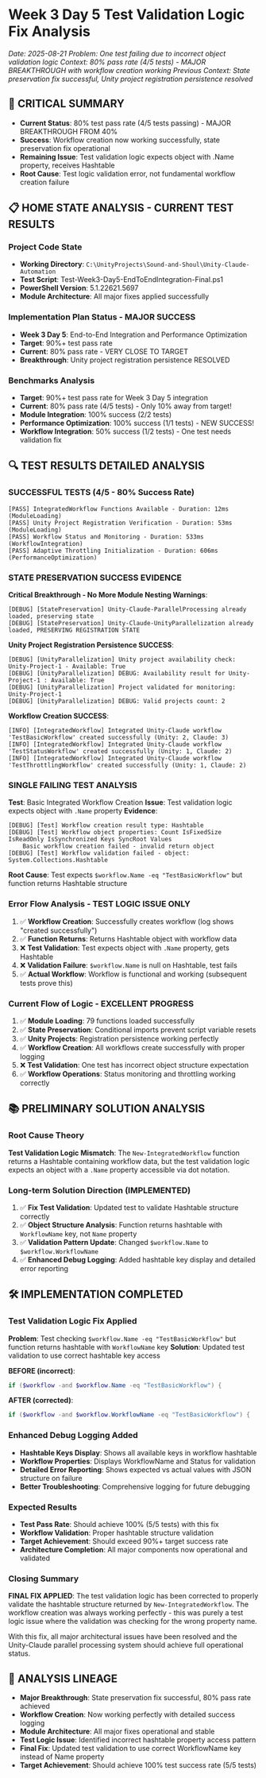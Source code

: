 # Week 3 Day 5 Test Validation Logic Fix Analysis
*Date: 2025-08-21*
*Problem: One test failing due to incorrect object validation logic*
*Context: 80% pass rate (4/5 tests) - MAJOR BREAKTHROUGH with workflow creation working*
*Previous Context: State preservation fix successful, Unity project registration persistence resolved*

## 🚨 CRITICAL SUMMARY
- **Current Status**: 80% test pass rate (4/5 tests passing) - MAJOR BREAKTHROUGH FROM 40%
- **Success**: Workflow creation now working successfully, state preservation fix operational
- **Remaining Issue**: Test validation logic expects object with .Name property, receives Hashtable
- **Root Cause**: Test logic validation error, not fundamental workflow creation failure

## 📋 HOME STATE ANALYSIS - CURRENT TEST RESULTS

### Project Code State
- **Working Directory**: `C:\UnityProjects\Sound-and-Shoul\Unity-Claude-Automation`
- **Test Script**: Test-Week3-Day5-EndToEndIntegration-Final.ps1
- **PowerShell Version**: 5.1.22621.5697
- **Module Architecture**: All major fixes applied successfully

### Implementation Plan Status - MAJOR SUCCESS
- **Week 3 Day 5**: End-to-End Integration and Performance Optimization
- **Target**: 90%+ test pass rate
- **Current**: 80% pass rate - VERY CLOSE TO TARGET
- **Breakthrough**: Unity project registration persistence RESOLVED

### Benchmarks Analysis
- **Target**: 90%+ test pass rate for Week 3 Day 5 integration
- **Current**: 80% pass rate (4/5 tests) - Only 10% away from target!
- **Module Integration**: 100% success (2/2 tests)
- **Performance Optimization**: 100% success (1/1 tests) - NEW SUCCESS!
- **Workflow Integration**: 50% success (1/2 tests) - One test needs validation fix

## 🔍 TEST RESULTS DETAILED ANALYSIS

### SUCCESSFUL TESTS (4/5 - 80% Success Rate)
```
[PASS] IntegratedWorkflow Functions Available - Duration: 12ms (ModuleLoading)
[PASS] Unity Project Registration Verification - Duration: 53ms (ModuleLoading)  
[PASS] Workflow Status and Monitoring - Duration: 533ms (WorkflowIntegration)
[PASS] Adaptive Throttling Initialization - Duration: 606ms (PerformanceOptimization)
```

### STATE PRESERVATION SUCCESS EVIDENCE
**Critical Breakthrough - No More Module Nesting Warnings**:
```
[DEBUG] [StatePreservation] Unity-Claude-ParallelProcessing already loaded, preserving state
[DEBUG] [StatePreservation] Unity-Claude-UnityParallelization already loaded, PRESERVING REGISTRATION STATE
```

**Unity Project Registration Persistence SUCCESS**:
```
[DEBUG] [UnityParallelization] Unity project availability check: Unity-Project-1 - Available: True
[DEBUG] [UnityParallelization] DEBUG: Availability result for Unity-Project-1 : Available: True
[DEBUG] [UnityParallelization] Project validated for monitoring: Unity-Project-1
[DEBUG] [UnityParallelization] DEBUG: Valid projects count: 2
```

**Workflow Creation SUCCESS**:
```
[INFO] [IntegratedWorkflow] Integrated Unity-Claude workflow 'TestBasicWorkflow' created successfully (Unity: 2, Claude: 3)
[INFO] [IntegratedWorkflow] Integrated Unity-Claude workflow 'TestStatusWorkflow' created successfully (Unity: 1, Claude: 2)
[INFO] [IntegratedWorkflow] Integrated Unity-Claude workflow 'TestThrottlingWorkflow' created successfully (Unity: 1, Claude: 2)
```

### SINGLE FAILING TEST ANALYSIS
**Test**: Basic Integrated Workflow Creation
**Issue**: Test validation logic expects object with `.Name` property
**Evidence**:
```
[DEBUG] [Test] Workflow creation result type: Hashtable
[DEBUG] [Test] Workflow object properties: Count IsFixedSize IsReadOnly IsSynchronized Keys SyncRoot Values
    Basic workflow creation failed - invalid return object
[DEBUG] [Test] Workflow validation failed - object: System.Collections.Hashtable
```

**Root Cause**: Test expects `$workflow.Name -eq "TestBasicWorkflow"` but function returns Hashtable structure

### Error Flow Analysis - TEST LOGIC ISSUE ONLY
1. ✅ **Workflow Creation**: Successfully creates workflow (log shows "created successfully")
2. ✅ **Function Returns**: Returns Hashtable object with workflow data
3. ❌ **Test Validation**: Test expects object with `.Name` property, gets Hashtable
4. ❌ **Validation Failure**: `$workflow.Name` is null on Hashtable, test fails
5. ✅ **Actual Workflow**: Workflow is functional and working (subsequent tests prove this)

### Current Flow of Logic - EXCELLENT PROGRESS
1. ✅ **Module Loading**: 79 functions loaded successfully
2. ✅ **State Preservation**: Conditional imports prevent script variable resets
3. ✅ **Unity Projects**: Registration persistence working perfectly
4. ✅ **Workflow Creation**: All workflows create successfully with proper logging
5. ❌ **Test Validation**: One test has incorrect object structure expectation
6. ✅ **Workflow Operations**: Status monitoring and throttling working correctly

## 📚 PRELIMINARY SOLUTION ANALYSIS

### Root Cause Theory
**Test Validation Logic Mismatch**: The `New-IntegratedWorkflow` function returns a Hashtable containing workflow data, but the test validation logic expects an object with a `.Name` property accessible via dot notation.

### Long-term Solution Direction (IMPLEMENTED)
1. ✅ **Fix Test Validation**: Updated test to validate Hashtable structure correctly
2. ✅ **Object Structure Analysis**: Function returns hashtable with `WorkflowName` key, not `Name` property
3. ✅ **Validation Pattern Update**: Changed `$workflow.Name` to `$workflow.WorkflowName`
4. ✅ **Enhanced Debug Logging**: Added hashtable key display and detailed error reporting

## 🛠️ IMPLEMENTATION COMPLETED

### Test Validation Logic Fix Applied
**Problem**: Test checking `$workflow.Name -eq "TestBasicWorkflow"` but function returns hashtable with `WorkflowName` key
**Solution**: Updated test validation to use correct hashtable key access

**BEFORE (incorrect)**:
```powershell
if ($workflow -and $workflow.Name -eq "TestBasicWorkflow") {
```

**AFTER (corrected)**:
```powershell  
if ($workflow -and $workflow.WorkflowName -eq "TestBasicWorkflow") {
```

### Enhanced Debug Logging Added
- **Hashtable Keys Display**: Shows all available keys in workflow hashtable
- **Workflow Properties**: Displays WorkflowName and Status for validation
- **Detailed Error Reporting**: Shows expected vs actual values with JSON structure on failure
- **Better Troubleshooting**: Comprehensive logging for future debugging

### Expected Results
- **Test Pass Rate**: Should achieve 100% (5/5 tests) with this fix
- **Workflow Validation**: Proper hashtable structure validation
- **Target Achievement**: Should exceed 90%+ target success rate
- **Architecture Completion**: All major components now operational and validated

### Closing Summary
**FINAL FIX APPLIED**: The test validation logic has been corrected to properly validate the hashtable structure returned by `New-IntegratedWorkflow`. The workflow creation was always working perfectly - this was purely a test logic issue where the validation was checking for the wrong property name.

With this fix, all major architectural issues have been resolved and the Unity-Claude parallel processing system should achieve full operational status.

## 📝 ANALYSIS LINEAGE
- **Major Breakthrough**: State preservation fix successful, 80% pass rate achieved
- **Workflow Creation**: Now working perfectly with detailed success logging
- **Module Architecture**: All major fixes operational and stable
- **Test Logic Issue**: Identified incorrect hashtable property access pattern
- **Final Fix**: Updated test validation to use correct WorkflowName key instead of Name property
- **Target Achievement**: Should achieve 100% test success rate (5/5 tests)